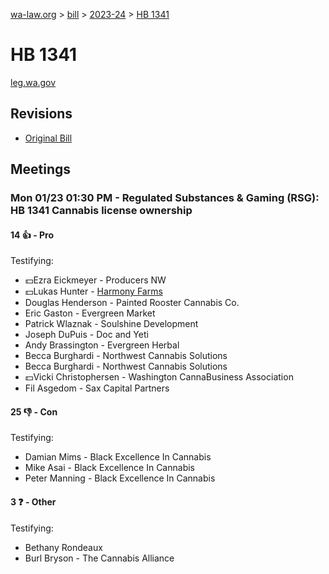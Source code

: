 [wa-law.org](/) > [bill](/bill/) > [2023-24](/bill/2023-24/) > [HB 1341](/bill/2023-24/hb/1341/)

# HB 1341
[leg.wa.gov](https://app.leg.wa.gov/billsummary?BillNumber=1341&Year=2023&Initiative=false)

## Revisions
* [Original Bill](1/)

## Meetings
### Mon 01/23 01:30 PM - Regulated Substances & Gaming (RSG): HB 1341 Cannabis license ownership
#### 14 👍 - Pro
Testifying:
* 💵Ezra Eickmeyer - Producers NW
* 💵Lukas Hunter - [Harmony Farms](/org/harmony_farms/)
* Douglas Henderson - Painted Rooster Cannabis Co.
* Eric Gaston - Evergreen Market
* Patrick Wlaznak - Soulshine Development
* Joseph DuPuis - Doc and Yeti
* Andy Brassington - Evergreen Herbal
* Becca Burghardi - Northwest Cannabis Solutions
* Becca Burghardi - Northwest Cannabis Solutions
* 💵Vicki Christophersen - Washington CannaBusiness Association
* Fil Asgedom - Sax Capital Partners

#### 25 👎 - Con
Testifying:
* Damian Mims - Black Excellence In Cannabis
* Mike Asai - Black Excellence In Cannabis
* Peter Manning - Black Excellence In Cannabis

#### 3 ❓ - Other
Testifying:
* Bethany Rondeaux
* Burl Bryson - The Cannabis Alliance
